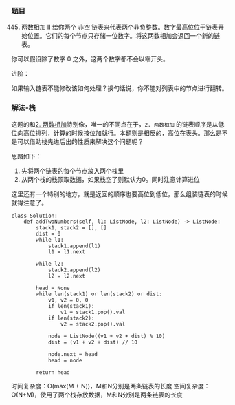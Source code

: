 ### 题目

445. 两数相加 II
给你两个 非空 链表来代表两个非负整数。数字最高位位于链表开始位置。它们的每个节点只存储一位数字。将这两数相加会返回一个新的链表。

你可以假设除了数字 0 之外，这两个数字都不会以零开头。

进阶：

如果输入链表不能修改该如何处理？换句话说，你不能对列表中的节点进行翻转。

### 解法-栈

这题的和[2. 两数相加](https://leetcode-cn.com/problems/add-two-numbers/)特别像，唯一的不同点在于，`2. 两数相加` 的链表顺序是从低位向高位排列，计算的时候按位加就行。本题则是相反的，高位在表头。那么是不是可以借助栈先进后出的性质来解决这个问题呢？

思路如下：

1. 先将两个链表的每个节点放入两个栈里
2. 从两个栈的栈顶取数据，如果栈空了则默认为0。同时注意计算进位

这里还有一个特别的地方，就是返回的顺序也要高位到低位，那么组装链表的时候就得注意了。

```python3
class Solution:
    def addTwoNumbers(self, l1: ListNode, l2: ListNode) -> ListNode:
        stack1, stack2 = [], []
        dist = 0
        while l1:
            stack1.append(l1)
            l1 = l1.next
        
        while l2:
            stack2.append(l2)
            l2 = l2.next

        head = None
        while len(stack1) or len(stack2) or dist:
            v1, v2 = 0, 0
            if len(stack1):
                v1 = stack1.pop().val
            if len(stack2):
                v2 = stack2.pop().val

            node = ListNode((v1 + v2 + dist) % 10)
            dist = (v1 + v2 + dist) // 10

            node.next = head
            head = node

        return head
```
时间复杂度：O(max(M + N))，M和N分别是两条链表的长度
空间复杂度：O(N+M)，使用了两个栈存放数据，M和N分别是两条链表的长度